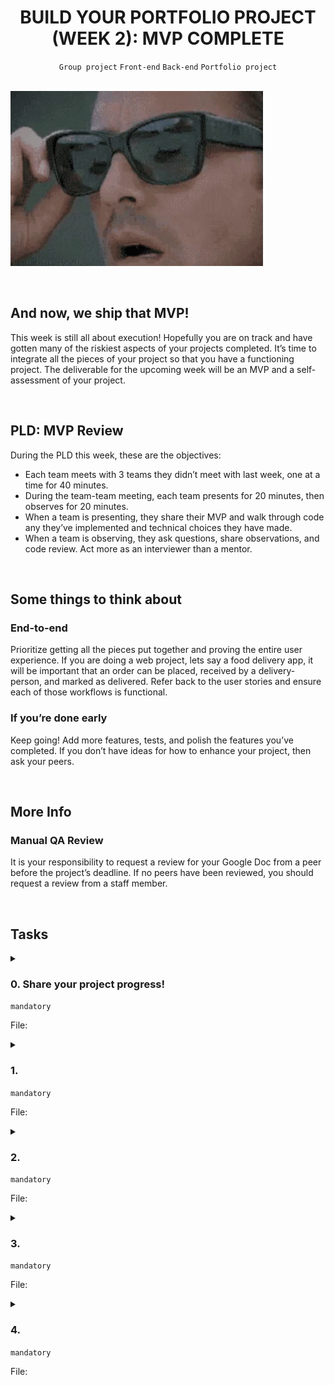 <h1 align="center"><b>BUILD YOUR PORTFOLIO PROJECT (WEEK 2): MVP COMPLETE</b></h1>
<div align="center"><code>Group project</code> <code>Front-end</code> <code>Back-end</code> <code>Portfolio project</code></div>

<br><img src="https://github.com/codenvibes/alx-portfolio_project/blob/master/build%20your%20portfolio%20project%20(week%202)%3A%20mvp%20complete/images/864a45bae8cdb7fa2de1.gif">

<!-- <br>
<hr>
<h3><a href=>Notes</a></h3>
<hr> -->

<br>

## And now, we ship that MVP!
This week is still all about execution! Hopefully you are on track and have gotten many of the riskiest aspects of your projects completed. It’s time to integrate all the pieces of your project so that you have a functioning project. The deliverable for the upcoming week will be an MVP and a self-assessment of your project.


<br>

## PLD: MVP Review
During the PLD this week, these are the objectives:

- Each team meets with 3 teams they didn’t meet with last week, one at a time for 40 minutes.
- During the team-team meeting, each team presents for 20 minutes, then observes for 20 minutes.
- When a team is presenting, they share their MVP and walk through code any they’ve implemented and technical choices they have made.
- When a team is observing, they ask questions, share observations, and code review. Act more as an interviewer than a mentor.


<br>

## Some things to think about
### End-to-end
Prioritize getting all the pieces put together and proving the entire user experience. If you are doing a web project, lets say a food delivery app, it will be important that an order can be placed, received by a delivery-person, and marked as delivered. Refer back to the user stories and ensure each of those workflows is functional.

### If you’re done early
Keep going! Add more features, tests, and polish the features you’ve completed. If you don’t have ideas for how to enhance your project, then ask your peers.


<br>

## More Info
### Manual QA Review
It is your responsibility to request a review for your Google Doc from a peer before the project’s deadline. If no peers have been reviewed, you should request a review from a staff member.


<br>

## Tasks
<details>
<summary>

### 0. Share your project progress!
`mandatory`

File: []()
</summary>


</details>

<details>
<summary>

### 1. 
`mandatory`

File: []()
</summary>


</details>

<details>
<summary>

### 2. 
`mandatory`

File: []()
</summary>


</details>

<details>
<summary>

### 3. 
`mandatory`

File: []()
</summary>


</details>

<details>
<summary>

### 4. 
`mandatory`

File: []()
</summary>


</details>

